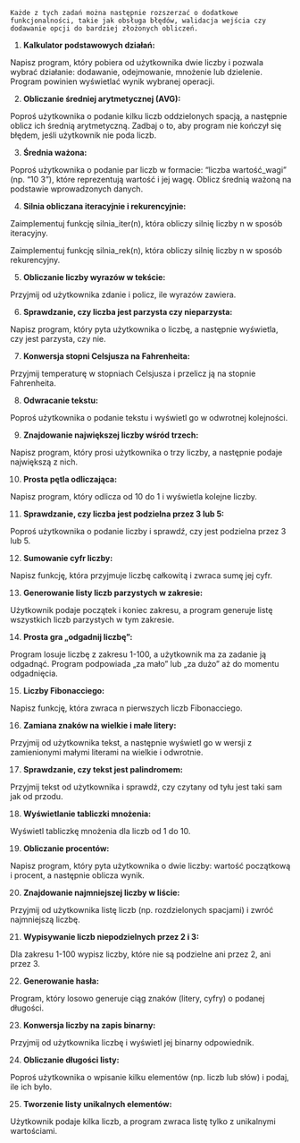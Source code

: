```
Każde z tych zadań można następnie rozszerzać o dodatkowe funkcjonalności, takie jak obsługa błędów, walidacja wejścia czy dodawanie opcji do bardziej złożonych obliczeń.
```

1. **Kalkulator podstawowych działań:**

Napisz program, który pobiera od użytkownika dwie liczby i pozwala wybrać działanie: dodawanie, odejmowanie, mnożenie lub dzielenie. Program powinien wyświetlać wynik wybranej operacji.

2. **Obliczanie średniej arytmetycznej (AVG):**

Poproś użytkownika o podanie kilku liczb oddzielonych spacją, a następnie oblicz ich średnią arytmetyczną. Zadbaj o to, aby program nie kończył się błędem, jeśli użytkownik nie poda liczb.

3. **Średnia ważona:**

Poproś użytkownika o podanie par liczb w formacie: “liczba wartość_wagi” (np. “10 3”), które reprezentują wartość i jej wagę. Oblicz średnią ważoną na podstawie wprowadzonych danych.

4. **Silnia obliczana iteracyjnie i rekurencyjnie:**

Zaimplementuj funkcję silnia_iter(n), która obliczy silnię liczby n w sposób iteracyjny.

Zaimplementuj funkcję silnia_rek(n), która obliczy silnię liczby n w sposób rekurencyjny.

5. **Obliczanie liczby wyrazów w tekście:**

Przyjmij od użytkownika zdanie i policz, ile wyrazów zawiera.

6. **Sprawdzanie, czy liczba jest parzysta czy nieparzysta:**

Napisz program, który pyta użytkownika o liczbę, a następnie wyświetla, czy jest parzysta, czy nie.

7. **Konwersja stopni Celsjusza na Fahrenheita:**

Przyjmij temperaturę w stopniach Celsjusza i przelicz ją na stopnie Fahrenheita.

8. **Odwracanie tekstu:**

Poproś użytkownika o podanie tekstu i wyświetl go w odwrotnej kolejności.

9. **Znajdowanie największej liczby wśród trzech:**

Napisz program, który prosi użytkownika o trzy liczby, a następnie podaje największą z nich.

10. **Prosta pętla odliczająca:**

Napisz program, który odlicza od 10 do 1 i wyświetla kolejne liczby.

11.	**Sprawdzanie, czy liczba jest podzielna przez 3 lub 5:**

Poproś użytkownika o podanie liczby i sprawdź, czy jest podzielna przez 3 lub 5.

12.	**Sumowanie cyfr liczby:**

Napisz funkcję, która przyjmuje liczbę całkowitą i zwraca sumę jej cyfr.

13.	**Generowanie listy liczb parzystych w zakresie:**

Użytkownik podaje początek i koniec zakresu, a program generuje listę wszystkich liczb parzystych w tym zakresie.

14.	**Prosta gra „odgadnij liczbę”:**

Program losuje liczbę z zakresu 1-100, a użytkownik ma za zadanie ją odgadnąć. Program podpowiada „za mało” lub „za dużo” aż do momentu odgadnięcia.

15.	**Liczby Fibonacciego:**

Napisz funkcję, która zwraca n pierwszych liczb Fibonacciego.

16.	**Zamiana znaków na wielkie i małe litery:**

Przyjmij od użytkownika tekst, a następnie wyświetl go w wersji z zamienionymi małymi literami na wielkie i odwrotnie.

17.	**Sprawdzanie, czy tekst jest palindromem:**

Przyjmij tekst od użytkownika i sprawdź, czy czytany od tyłu jest taki sam jak od przodu.

18.	**Wyświetlanie tabliczki mnożenia:**

Wyświetl tabliczkę mnożenia dla liczb od 1 do 10.

19.	**Obliczanie procentów:**

Napisz program, który pyta użytkownika o dwie liczby: wartość początkową i procent, a następnie oblicza wynik.

20.	**Znajdowanie najmniejszej liczby w liście:**

Przyjmij od użytkownika listę liczb (np. rozdzielonych spacjami) i zwróć najmniejszą liczbę.

21.	**Wypisywanie liczb niepodzielnych przez 2 i 3:**

Dla zakresu 1-100 wypisz liczby, które nie są podzielne ani przez 2, ani przez 3.

22.	**Generowanie hasła:**

Program, który losowo generuje ciąg znaków (litery, cyfry) o podanej długości.

23.	**Konwersja liczby na zapis binarny:**

Przyjmij od użytkownika liczbę i wyświetl jej binarny odpowiednik.

24.	**Obliczanie długości listy:**

Poproś użytkownika o wpisanie kilku elementów (np. liczb lub słów) i podaj, ile ich było.

25.	**Tworzenie listy unikalnych elementów:**

Użytkownik podaje kilka liczb, a program zwraca listę tylko z unikalnymi wartościami.
